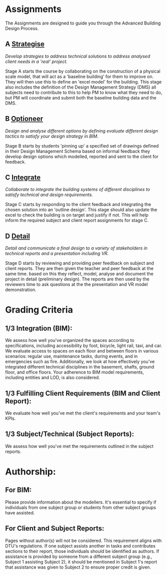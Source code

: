 # Assignments 

The Assignments are designed to guide you through the Advanced Building Design Process.

## A [Strategise](A/README.md)

*Develop strategies to address technical solutions to address analysed client needs in a 'real' project.*

Stage A starts the course by collaborating on the construction of a physical scale model, that will act as a 'baseline building' for them to improve on. They will then use this to define an 'excel model' for the building. This stage also includes the definition of the Design Management Strategy (DMS) all subjects need to contribute to this to help PM to know what they need to do, but PM will coordinate and submit both the baseline building data and the DMS. 

## B [Optioneer](B/README.md)

*Design and analyse different options by defining evaluate different design tactics to satisfy your design strategy in BIM.*

Stage B starts by students 'pinning up' a specified set of drawings defined in their Design Management Schema based on informal feedback they develop design options which modelled, reported and sent to the client for feedback. 

## C [Integrate](C/README.md)

*Collaborate to integrate the building systems of different disciplines to satisfy technical and design requirements.*

Stage C starts by responding to the client feedback and integrating the chosen solution into an 'outline design'. This stage should also update the excel to check the building is on target and justify if not. This will help inform the required subject and client report assignments for stage C. 

## D [Detail](D/README.md)

*Detail and communicate a final design to a variety of stakeholders in technical reports and a presentation including VR.*

Stage D starts by reviewing and providing peer feedback on subject and client reports. They are then given the teacher and peer feedback at the same time. based on this they reflect, model, analyse and document the project in detail (preliminary design). The reports are then used by the reviewers time to ask questions at the  the presentation and VR model demonstration. 

# Grading Criteria

## 1/3 Integration (BIM):
We assess how well you've organized the spaces according to specifications, including accessibility by foot, bicycle, light rail, taxi, and car. We evaluate access to spaces on each floor and between floors in various scenarios: regular use, maintenance tasks, during events, and in emergencies such as fire. Additionally, we look at how effectively you've integrated different technical disciplines in the basement, shafts, ground floor, and office floors. Your adherence to BIM model requirements, including entities and LOD, is also considered.

## 1/3 Fulfilling Client Requirements (BIM and Client Report):
We evaluate how well you've met the client's requirements and your team's KPIs.

## 1/3 Subject/Technical (Subject Reports):
We assess how well you've met the requirements outlined in the subject reports.

# Authorship:

## For BIM: 
Please provide information about the modellers. It's essential to specify if individuals from one subject group or students from other subject groups have assisted.

## For Client and Subject Reports: 
Pages without author(s) will not be considered. This requirement aligns with DTU's regulations. If one subject assists another in tasks and contributes sections to their report, those individuals should be identified as authors. If assistance is provided by someone from a different subject group (e.g., Subject 1 assisting Subject 2), it should be mentioned in Subject 1's report that assistance was given to Subject 2 to ensure proper credit is given.

